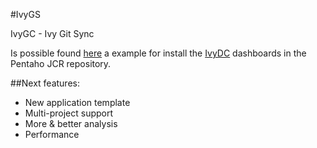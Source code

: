 #IvyGS

IvyGC - Ivy Git Sync

Is possible found [here](https://github.com/ivylabs/IvyGS/raw/master/samples/IvyDC-Deployer-Sample.zip) a example for install the [IvyDC](https://github.com/ivylabs/IvyDC) dashboards in the Pentaho JCR repository.

##Next features:
* New application template
* Multi-project support
* More & better analysis
* Performance

